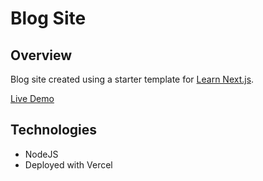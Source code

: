 # Blog Site

## Overview

Blog site created using a starter template for [Learn Next.js](https://nextjs.org/learn).

[Live Demo](https://nextjs-blog-sepia-iota.vercel.app/)

## Technologies

- NodeJS
- Deployed with Vercel
